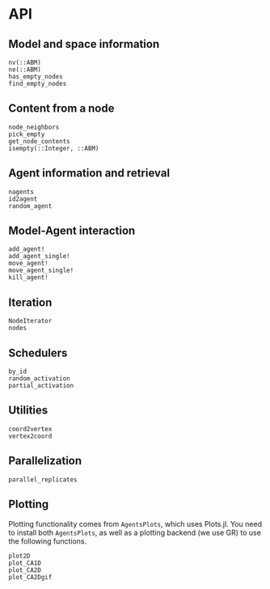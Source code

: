 # API

## Model and space information
```@docs
nv(::ABM)
ne(::ABM)
has_empty_nodes
find_empty_nodes
```

## Content from a node
```@docs
node_neighbors
pick_empty
get_node_contents
isempty(::Integer, ::ABM)
```

## Agent information and retrieval
```@docs
nagents
id2agent
random_agent
```

## Model-Agent interaction
```@docs
add_agent!
add_agent_single!
move_agent!
move_agent_single!
kill_agent!
```

## Iteration
```@docs
NodeIterator
nodes
```

## Schedulers
```@docs
by_id
random_activation
partial_activation
```

## Utilities

```@docs
coord2vertex
vertex2coord
```

## Parallelization

```@docs
parallel_replicates
```

## Plotting
Plotting functionality comes from `AgentsPlots`, which uses Plots.jl. You need to install both `AgentsPlots`, as well as a plotting backend (we use GR) to use the following functions.

```@docs
plot2D
plot_CA1D
plot_CA2D
plot_CA2Dgif
```
